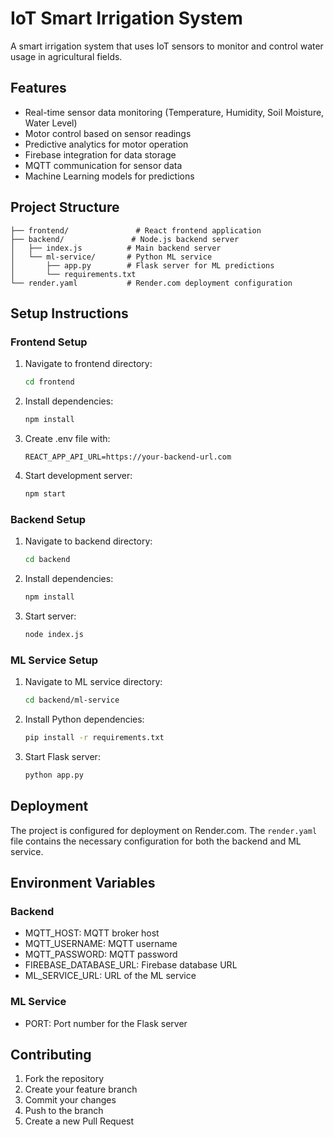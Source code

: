 # IoT Smart Irrigation System

A smart irrigation system that uses IoT sensors to monitor and control water usage in agricultural fields.

## Features

- Real-time sensor data monitoring (Temperature, Humidity, Soil Moisture, Water Level)
- Motor control based on sensor readings
- Predictive analytics for motor operation
- Firebase integration for data storage
- MQTT communication for sensor data
- Machine Learning models for predictions

## Project Structure

```
├── frontend/               # React frontend application
├── backend/               # Node.js backend server
│   ├── index.js          # Main backend server
│   └── ml-service/       # Python ML service
│       ├── app.py        # Flask server for ML predictions
│       └── requirements.txt
└── render.yaml           # Render.com deployment configuration
```

## Setup Instructions

### Frontend Setup
1. Navigate to frontend directory:
   ```bash
   cd frontend
   ```
2. Install dependencies:
   ```bash
   npm install
   ```
3. Create .env file with:
   ```
   REACT_APP_API_URL=https://your-backend-url.com
   ```
4. Start development server:
   ```bash
   npm start
   ```

### Backend Setup
1. Navigate to backend directory:
   ```bash
   cd backend
   ```
2. Install dependencies:
   ```bash
   npm install
   ```
3. Start server:
   ```bash
   node index.js
   ```

### ML Service Setup
1. Navigate to ML service directory:
   ```bash
   cd backend/ml-service
   ```
2. Install Python dependencies:
   ```bash
   pip install -r requirements.txt
   ```
3. Start Flask server:
   ```bash
   python app.py
   ```

## Deployment

The project is configured for deployment on Render.com. The `render.yaml` file contains the necessary configuration for both the backend and ML service.

## Environment Variables

### Backend
- MQTT_HOST: MQTT broker host
- MQTT_USERNAME: MQTT username
- MQTT_PASSWORD: MQTT password
- FIREBASE_DATABASE_URL: Firebase database URL
- ML_SERVICE_URL: URL of the ML service

### ML Service
- PORT: Port number for the Flask server

## Contributing

1. Fork the repository
2. Create your feature branch
3. Commit your changes
4. Push to the branch
5. Create a new Pull Request 